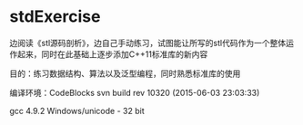# stdExercise
边阅读《stl源码剖析》，边自己手动练习，试图能让所写的stl代码作为一个整体运作起来，同时在此基础上逐步添加C++11标准库的新内容

目的：练习数据结构、算法以及泛型编程，同时熟悉标准库的使用

编译环境：CodeBlocks svn build rev 10320 (2015-06-03 23:03:33)

gcc 4.9.2 Windows/unicode - 32 bit
